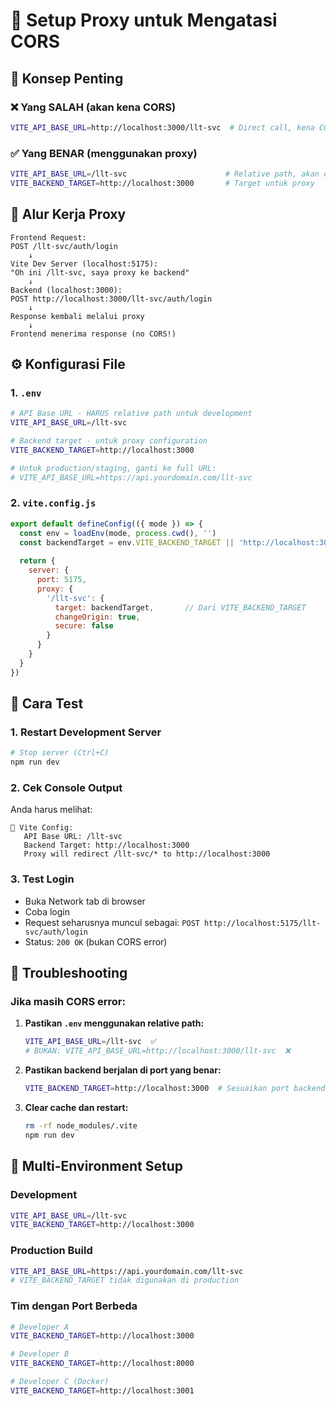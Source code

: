 # 🔧 Setup Proxy untuk Mengatasi CORS

## 🎯 Konsep Penting

### ❌ **Yang SALAH (akan kena CORS)**
```bash
VITE_API_BASE_URL=http://localhost:3000/llt-svc  # Direct call, kena CORS!
```

### ✅ **Yang BENAR (menggunakan proxy)**
```bash
VITE_API_BASE_URL=/llt-svc                      # Relative path, akan di-proxy
VITE_BACKEND_TARGET=http://localhost:3000       # Target untuk proxy
```

## 🔄 Alur Kerja Proxy

```
Frontend Request:
POST /llt-svc/auth/login
    ↓
Vite Dev Server (localhost:5175):
"Oh ini /llt-svc, saya proxy ke backend"
    ↓
Backend (localhost:3000):
POST http://localhost:3000/llt-svc/auth/login
    ↓
Response kembali melalui proxy
    ↓
Frontend menerima response (no CORS!)
```

## ⚙️ Konfigurasi File

### 1. `.env`
```bash
# API Base URL - HARUS relative path untuk development
VITE_API_BASE_URL=/llt-svc

# Backend target - untuk proxy configuration
VITE_BACKEND_TARGET=http://localhost:3000

# Untuk production/staging, ganti ke full URL:
# VITE_API_BASE_URL=https://api.yourdomain.com/llt-svc
```

### 2. `vite.config.js`
```javascript
export default defineConfig(({ mode }) => {
  const env = loadEnv(mode, process.cwd(), '')
  const backendTarget = env.VITE_BACKEND_TARGET || 'http://localhost:3000'
  
  return {
    server: {
      port: 5175,
      proxy: {
        '/llt-svc': {
          target: backendTarget,       // Dari VITE_BACKEND_TARGET
          changeOrigin: true,
          secure: false
        }
      }
    }
  }
})
```

## 🚀 Cara Test

### 1. Restart Development Server
```bash
# Stop server (Ctrl+C)
npm run dev
```

### 2. Cek Console Output
Anda harus melihat:
```
🔧 Vite Config:
   API Base URL: /llt-svc
   Backend Target: http://localhost:3000
   Proxy will redirect /llt-svc/* to http://localhost:3000
```

### 3. Test Login
- Buka Network tab di browser
- Coba login
- Request seharusnya muncul sebagai: `POST http://localhost:5175/llt-svc/auth/login`
- Status: `200 OK` (bukan CORS error)

## 🐛 Troubleshooting

### Jika masih CORS error:
1. **Pastikan `.env` menggunakan relative path:**
   ```bash
   VITE_API_BASE_URL=/llt-svc  ✅
   # BUKAN: VITE_API_BASE_URL=http://localhost:3000/llt-svc  ❌
   ```

2. **Pastikan backend berjalan di port yang benar:**
   ```bash
   VITE_BACKEND_TARGET=http://localhost:3000  # Sesuaikan port backend
   ```

3. **Clear cache dan restart:**
   ```bash
   rm -rf node_modules/.vite
   npm run dev
   ```

## 🌟 Multi-Environment Setup

### Development
```bash
VITE_API_BASE_URL=/llt-svc
VITE_BACKEND_TARGET=http://localhost:3000
```

### Production Build
```bash
VITE_API_BASE_URL=https://api.yourdomain.com/llt-svc
# VITE_BACKEND_TARGET tidak digunakan di production
```

### Tim dengan Port Berbeda
```bash
# Developer A
VITE_BACKEND_TARGET=http://localhost:3000

# Developer B  
VITE_BACKEND_TARGET=http://localhost:8000

# Developer C (Docker)
VITE_BACKEND_TARGET=http://localhost:3001
```